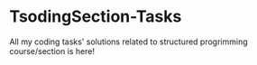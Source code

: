 # TsodingSection-Tasks
All my coding tasks' solutions related to structured progrimming course/section is here!
